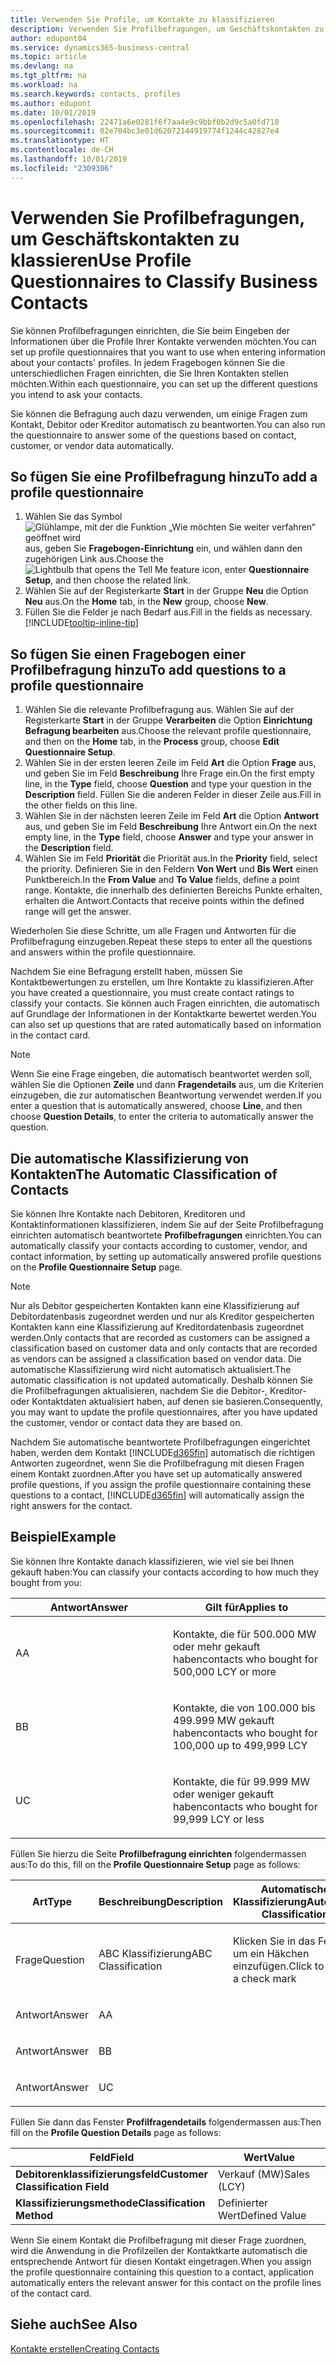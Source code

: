 ```yaml
---
title: Verwenden Sie Profile, um Kontakte zu klassifizieren
description: Verwenden Sie Profilbefragungen, um Geschäftskontakten zu klassieren
author: edupont04
ms.service: dynamics365-business-central
ms.topic: article
ms.devlang: na
ms.tgt_pltfrm: na
ms.workload: na
ms.search.keywords: contacts, profiles
ms.author: edupont
ms.date: 10/01/2019
ms.openlocfilehash: 22471a6e0281f6f7aa4e9c9bbf0b2d9c5a0fd710
ms.sourcegitcommit: 02e704bc3e01d62072144919774f1244c42827e4
ms.translationtype: HT
ms.contentlocale: de-CH
ms.lasthandoff: 10/01/2019
ms.locfileid: "2309306"
---
```

# <a name="use-profile-questionnaires-to-classify-business-contacts"></a><span data-ttu-id="9df27-103">Verwenden Sie Profilbefragungen, um Geschäftskontakten zu klassieren</span><span class="sxs-lookup"><span data-stu-id="9df27-103">Use Profile Questionnaires to Classify Business Contacts</span></span>
<span data-ttu-id="9df27-104">Sie können Profilbefragungen einrichten, die Sie beim Eingeben der Informationen über die Profile Ihrer Kontakte verwenden möchten.</span><span class="sxs-lookup"><span data-stu-id="9df27-104">You can set up profile questionnaires that you want to use when entering information about your contacts' profiles.</span></span> <span data-ttu-id="9df27-105">In jedem Fragebogen können Sie die unterschiedlichen Fragen einrichten, die Sie Ihren Kontakten stellen möchten.</span><span class="sxs-lookup"><span data-stu-id="9df27-105">Within each questionnaire, you can set up the different questions you intend to ask your contacts.</span></span>  

<span data-ttu-id="9df27-106">Sie können die Befragung auch dazu verwenden, um einige Fragen zum Kontakt, Debitor oder Kreditor automatisch zu beantworten.</span><span class="sxs-lookup"><span data-stu-id="9df27-106">You can also run the questionnaire to answer some of the questions based on contact, customer, or vendor data automatically.</span></span>  

## <a name="to-add-a-profile-questionnaire"></a><span data-ttu-id="9df27-107">So fügen Sie eine Profilbefragung hinzu</span><span class="sxs-lookup"><span data-stu-id="9df27-107">To add a profile questionnaire</span></span>
1.  <span data-ttu-id="9df27-108">Wählen Sie das Symbol ![Glühlampe, mit der die Funktion „Wie möchten Sie weiter verfahren“ geöffnet wird](media/ui-search/search_small.png "Wie möchten Sie weiter verfahren?") aus, geben Sie **Fragebogen-Einrichtung** ein, und wählen dann den zugehörigen Link aus.</span><span class="sxs-lookup"><span data-stu-id="9df27-108">Choose the ![Lightbulb that opens the Tell Me feature](media/ui-search/search_small.png "Tell me what you want to do") icon, enter **Questionnaire Setup**, and then choose the related link.</span></span>  
2.  <span data-ttu-id="9df27-109">Wählen Sie auf der Registerkarte **Start** in der Gruppe **Neu** die Option **Neu** aus.</span><span class="sxs-lookup"><span data-stu-id="9df27-109">On the **Home** tab, in the **New** group, choose **New**.</span></span>  
3.  <span data-ttu-id="9df27-110">Füllen Sie die Felder je nach Bedarf aus.</span><span class="sxs-lookup"><span data-stu-id="9df27-110">Fill in the fields as necessary.</span></span> [!INCLUDE[tooltip-inline-tip](includes/tooltip-inline-tip_md.md)]  

## <a name="to-add-questions-to-a-profile-questionnaire"></a><span data-ttu-id="9df27-111">So fügen Sie einen Fragebogen einer Profilbefragung hinzu</span><span class="sxs-lookup"><span data-stu-id="9df27-111">To add questions to a profile questionnaire</span></span>
1.  <span data-ttu-id="9df27-112">Wählen Sie die relevante Profilbefragung aus. Wählen Sie auf der Registerkarte **Start** in der Gruppe **Verarbeiten** die Option **Einrichtung Befragung bearbeiten** aus.</span><span class="sxs-lookup"><span data-stu-id="9df27-112">Choose the relevant profile questionnaire, and then on the **Home** tab, in the **Process** group, choose **Edit Questionnaire Setup**.</span></span>  
2.  <span data-ttu-id="9df27-113">Wählen Sie in der ersten leeren Zeile im Feld **Art** die Option **Frage** aus, und geben Sie im Feld **Beschreibung** Ihre Frage ein.</span><span class="sxs-lookup"><span data-stu-id="9df27-113">On the first empty line, in the **Type** field, choose **Question** and type your question in the **Description** field.</span></span> <span data-ttu-id="9df27-114">Füllen Sie die anderen Felder in dieser Zeile aus.</span><span class="sxs-lookup"><span data-stu-id="9df27-114">Fill in the other fields on this line.</span></span>  
3.  <span data-ttu-id="9df27-115">Wählen Sie in der nächsten leeren Zeile im Feld **Art** die Option **Antwort** aus, und geben Sie im Feld **Beschreibung** Ihre Antwort ein.</span><span class="sxs-lookup"><span data-stu-id="9df27-115">On the next empty line, in the **Type** field, choose **Answer** and type your answer in the **Description** field.</span></span>  
4.  <span data-ttu-id="9df27-116">Wählen Sie im Feld **Priorität** die Priorität aus.</span><span class="sxs-lookup"><span data-stu-id="9df27-116">In the **Priority** field, select the priority.</span></span> <span data-ttu-id="9df27-117">Definieren Sie in den Feldern **Von Wert** und **Bis Wert** einen Punktbereich.</span><span class="sxs-lookup"><span data-stu-id="9df27-117">In the **From Value** and **To Value** fields, define a point range.</span></span> <span data-ttu-id="9df27-118">Kontakte, die innerhalb des definierten Bereichs Punkte erhalten, erhalten die Antwort.</span><span class="sxs-lookup"><span data-stu-id="9df27-118">Contacts that receive points within the defined range will get the answer.</span></span>  

<span data-ttu-id="9df27-119">Wiederholen Sie diese Schritte, um alle Fragen und Antworten für die Profilbefragung einzugeben.</span><span class="sxs-lookup"><span data-stu-id="9df27-119">Repeat these steps to enter all the questions and answers within the profile questionnaire.</span></span>

<span data-ttu-id="9df27-120">Nachdem Sie eine Befragung erstellt haben, müssen Sie Kontaktbewertungen zu erstellen, um Ihre Kontakte zu klassifizieren.</span><span class="sxs-lookup"><span data-stu-id="9df27-120">After you have created a questionnaire, you must create contact ratings to classify your contacts.</span></span> <span data-ttu-id="9df27-121">Sie können auch Fragen einrichten, die automatisch auf Grundlage der Informationen in der Kontaktkarte bewertet werden.</span><span class="sxs-lookup"><span data-stu-id="9df27-121">You can also set up questions that are rated automatically based on information in the contact card.</span></span>  

> [!NOTE]
> <span data-ttu-id="9df27-122">Wenn Sie eine Frage eingeben, die automatisch beantwortet werden soll, wählen Sie die Optionen <STRONG>Zeile</STRONG> und dann <STRONG>Fragendetails</STRONG> aus, um die Kriterien einzugeben, die zur automatischen Beantwortung verwendet werden.</span><span class="sxs-lookup"><span data-stu-id="9df27-122">If you enter a question that is automatically answered, choose <STRONG>Line</STRONG>, and then choose <STRONG>Question Details</STRONG>, to enter the criteria to automatically answer the question.</span></span>

## <a name="the-automatic-classification-of-contacts"></a><span data-ttu-id="9df27-123">Die automatische Klassifizierung von Kontakten</span><span class="sxs-lookup"><span data-stu-id="9df27-123">The Automatic Classification of Contacts</span></span>
<span data-ttu-id="9df27-124">Sie können Ihre Kontakte nach Debitoren, Kreditoren und Kontaktinformationen klassifizieren, indem Sie auf der Seite Profilbefragung einrichten automatisch beantwortete **Profilbefragungen** einrichten.</span><span class="sxs-lookup"><span data-stu-id="9df27-124">You can automatically classify your contacts according to customer, vendor, and contact information, by setting up automatically answered profile questions on the **Profile Questionnaire Setup** page.</span></span>  

> [!NOTE]
> <span data-ttu-id="9df27-125">Nur als Debitor gespeicherten Kontakten kann eine Klassifizierung auf Debitordatenbasis zugeordnet werden und nur als Kreditor gespeicherten Kontakten kann eine Klassifizierung auf Kreditordatenbasis zugeordnet werden.</span><span class="sxs-lookup"><span data-stu-id="9df27-125">Only contacts that are recorded as customers can be assigned a classification based on customer data and only contacts that are recorded as vendors can be assigned a classification based on vendor data.</span></span> <span data-ttu-id="9df27-126">Die automatische Klassifizierung wird nicht automatisch aktualisiert.</span><span class="sxs-lookup"><span data-stu-id="9df27-126">The automatic classification is not updated automatically.</span></span> <span data-ttu-id="9df27-127">Deshalb können Sie die Profilbefragungen aktualisieren, nachdem Sie die Debitor-, Kreditor- oder Kontaktdaten aktualisiert haben, auf denen sie basieren.</span><span class="sxs-lookup"><span data-stu-id="9df27-127">Consequently, you may want to update the profile questionnaires, after you have updated the customer, vendor or contact data they are based on.</span></span>  

<span data-ttu-id="9df27-128">Nachdem Sie automatische beantwortete Profilbefragungen eingerichtet haben, werden dem Kontakt [!INCLUDE[d365fin](includes/d365fin_md.md)] automatisch die richtigen Antworten zugeordnet, wenn Sie die Profilbefragung mit diesen Fragen einem Kontakt zuordnen.</span><span class="sxs-lookup"><span data-stu-id="9df27-128">After you have set up automatically answered profile questions, if you assign the profile questionnaire containing these questions to a contact, [!INCLUDE[d365fin](includes/d365fin_md.md)] will automatically assign the right answers for the contact.</span></span>  

## <a name="example"></a><span data-ttu-id="9df27-129">Beispiel</span><span class="sxs-lookup"><span data-stu-id="9df27-129">Example</span></span>
<span data-ttu-id="9df27-130">Sie können Ihre Kontakte danach klassifizieren, wie viel sie bei Ihnen gekauft haben:</span><span class="sxs-lookup"><span data-stu-id="9df27-130">You can classify your contacts according to how much they bought from you:</span></span>

<table>
<colgroup>
<col style="width: 50%" />
<col style="width: 50%" />
</colgroup>
<thead>
<tr class="header">
<th><span data-ttu-id="9df27-131"><strong>Antwort</strong></span><span class="sxs-lookup"><span data-stu-id="9df27-131"><strong>Answer</strong></span></span></th>
<th><span data-ttu-id="9df27-132"><strong>Gilt für</strong></span><span class="sxs-lookup"><span data-stu-id="9df27-132"><strong>Applies to</strong></span></span></th>
</tr>
</thead>
<tbody>
<tr class="odd">
<td><p><span data-ttu-id="9df27-133">A</span><span class="sxs-lookup"><span data-stu-id="9df27-133">A</span></span></p></td>
<td><p><span data-ttu-id="9df27-134">Kontakte, die für 500.000 MW oder mehr gekauft haben</span><span class="sxs-lookup"><span data-stu-id="9df27-134">contacts who bought for 500,000 LCY or more</span></span></p></td>
</tr>
<tr class="even">
<td><p><span data-ttu-id="9df27-135">B</span><span class="sxs-lookup"><span data-stu-id="9df27-135">B</span></span></p></td>
<td><p><span data-ttu-id="9df27-136">Kontakte, die von 100.000 bis 499.999 MW gekauft haben</span><span class="sxs-lookup"><span data-stu-id="9df27-136">contacts who bought for 100,000 up to 499,999 LCY</span></span></p></td>
</tr>
<tr class="odd">
<td><p><span data-ttu-id="9df27-137">U</span><span class="sxs-lookup"><span data-stu-id="9df27-137">C</span></span></p></td>
<td><p><span data-ttu-id="9df27-138">Kontakte, die für 99.999 MW oder weniger gekauft haben</span><span class="sxs-lookup"><span data-stu-id="9df27-138">contacts who bought for 99,999 LCY or less</span></span></p></td>
</tr>
</tbody>
</table>

<span data-ttu-id="9df27-139">Füllen Sie hierzu die Seite **Profilbefragung einrichten** folgendermassen aus:</span><span class="sxs-lookup"><span data-stu-id="9df27-139">To do this, fill on the **Profile Questionnaire Setup** page as follows:</span></span>


<table>
<colgroup>
<col style="width: 20%" />
<col style="width: 20%" />
<col style="width: 20%" />
<col style="width: 20%" />
<col style="width: 20%" />
</colgroup>
<thead>
<tr class="header">
<th><span data-ttu-id="9df27-140"><strong>Art</strong></span><span class="sxs-lookup"><span data-stu-id="9df27-140"><strong>Type</strong></span></span></th>
<th><span data-ttu-id="9df27-141"><strong>Beschreibung</strong></span><span class="sxs-lookup"><span data-stu-id="9df27-141"><strong>Description</strong></span></span></th>
<th><span data-ttu-id="9df27-142"><strong>Automatische Klassifizierung</strong></span><span class="sxs-lookup"><span data-stu-id="9df27-142"><strong>Automatic Classification</strong></span></span></th>
<th><span data-ttu-id="9df27-143"><strong>Von Wert</strong></span><span class="sxs-lookup"><span data-stu-id="9df27-143"><strong>From Value</strong></span></span></th>
<th><span data-ttu-id="9df27-144"><strong>Bis Wert</strong></span><span class="sxs-lookup"><span data-stu-id="9df27-144"><strong>To Value</strong></span></span></th>
</tr>
</thead>
<tbody>
<tr class="odd">
<td><p><span data-ttu-id="9df27-145">Frage</span><span class="sxs-lookup"><span data-stu-id="9df27-145">Question</span></span></p></td>
<td><p><span data-ttu-id="9df27-146">ABC Klassifizierung</span><span class="sxs-lookup"><span data-stu-id="9df27-146">ABC Classification</span></span></p></td>
<td><p><span data-ttu-id="9df27-147">Klicken Sie in das Feld, um ein Häkchen einzufügen.</span><span class="sxs-lookup"><span data-stu-id="9df27-147">Click to insert a check mark</span></span></p></td>
<td><p> </p></td>
<td><p> </p></td>
</tr>
<tr class="even">
<td><p><span data-ttu-id="9df27-148">Antwort</span><span class="sxs-lookup"><span data-stu-id="9df27-148">Answer</span></span></p></td>
<td><p><span data-ttu-id="9df27-149">A</span><span class="sxs-lookup"><span data-stu-id="9df27-149">A</span></span></p></td>
<td><p> </p></td>
<td><p><span data-ttu-id="9df27-150">500.000</span><span class="sxs-lookup"><span data-stu-id="9df27-150">500,000</span></span></p></td>
<td><p> </p></td>
</tr>
<tr class="odd">
<td><p><span data-ttu-id="9df27-151">Antwort</span><span class="sxs-lookup"><span data-stu-id="9df27-151">Answer</span></span></p></td>
<td><p><span data-ttu-id="9df27-152">B</span><span class="sxs-lookup"><span data-stu-id="9df27-152">B</span></span></p></td>
<td><p> </p></td>
<td><p><span data-ttu-id="9df27-153">100.000</span><span class="sxs-lookup"><span data-stu-id="9df27-153">100,000</span></span></p></td>
<td><p><span data-ttu-id="9df27-154">499.999</span><span class="sxs-lookup"><span data-stu-id="9df27-154">499,999</span></span></p></td>
</tr>
<tr class="even">
<td><p><span data-ttu-id="9df27-155">Antwort</span><span class="sxs-lookup"><span data-stu-id="9df27-155">Answer</span></span></p></td>
<td><p><span data-ttu-id="9df27-156">U</span><span class="sxs-lookup"><span data-stu-id="9df27-156">C</span></span></p></td>
<td><p> </p></td>
<td><p> </p></td>
<td><p><span data-ttu-id="9df27-157">99.999</span><span class="sxs-lookup"><span data-stu-id="9df27-157">99,999</span></span></p></td>
</tr>
</tbody>
</table>

<span data-ttu-id="9df27-158">Füllen Sie dann das Fenster **Profilfragendetails** folgendermassen aus:</span><span class="sxs-lookup"><span data-stu-id="9df27-158">Then fill on the **Profile Question Details** page as follows:</span></span>
<table>
<colgroup>
<col style="width: 50%" />
<col style="width: 50%" />
</colgroup>
<thead>
<tr class="header">
<th><span data-ttu-id="9df27-159"><strong>Feld</strong></span><span class="sxs-lookup"><span data-stu-id="9df27-159"><strong>Field</strong></span></span></th>
<th><span data-ttu-id="9df27-160"><strong>Wert</strong></span><span class="sxs-lookup"><span data-stu-id="9df27-160"><strong>Value</strong></span></span></th>
</tr>
</thead>
<tbody>
<tr>
<td><span data-ttu-id="9df27-161"><strong>Debitorenklassifizierungsfeld</strong></span><span class="sxs-lookup"><span data-stu-id="9df27-161"><strong>Customer Classification Field</strong></span></span></td>
<td><span data-ttu-id="9df27-162"><emphasis>Verkauf (MW)</emphasis></span><span class="sxs-lookup"><span data-stu-id="9df27-162"><emphasis>Sales (LCY)</emphasis></span></span></td>
</tr>
<tr>
<td><span data-ttu-id="9df27-163"><strong>Klassifizierungsmethode</strong></span><span class="sxs-lookup"><span data-stu-id="9df27-163"><strong>Classification Method</strong></span></span></td>
<td><span data-ttu-id="9df27-164"><emphasis>Definierter Wert</emphasis></span><span class="sxs-lookup"><span data-stu-id="9df27-164"><emphasis>Defined Value</emphasis></span></span></td>
</tr>
</tbody>
</table>

<span data-ttu-id="9df27-165">Wenn Sie einem Kontakt die Profilbefragung mit dieser Frage zuordnen, wird die Anwendung in die Profilzeilen der Kontaktkarte automatisch die entsprechende Antwort für diesen Kontakt eingetragen.</span><span class="sxs-lookup"><span data-stu-id="9df27-165">When you assign the profile questionnaire containing this question to a contact, application automatically enters the relevant answer for this contact on the profile lines of the contact card.</span></span>

## <a name="see-also"></a><span data-ttu-id="9df27-166">Siehe auch</span><span class="sxs-lookup"><span data-stu-id="9df27-166">See Also</span></span>
[<span data-ttu-id="9df27-167">Kontakte erstellen</span><span class="sxs-lookup"><span data-stu-id="9df27-167">Creating Contacts</span></span>](marketing-create-contact-companies.md)  
